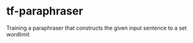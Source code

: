 # tf-paraphraser
Training a paraphraser that constructs the given input sentence to a set wordlimit
